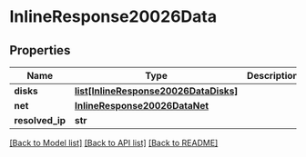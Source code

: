 # InlineResponse20026Data

## Properties
Name | Type | Description | Notes
------------ | ------------- | ------------- | -------------
**disks** | [**list[InlineResponse20026DataDisks]**](InlineResponse20026DataDisks.md) |  | [optional] 
**net** | [**InlineResponse20026DataNet**](InlineResponse20026DataNet.md) |  | [optional] 
**resolved_ip** | **str** |  | [optional] 

[[Back to Model list]](../README.md#documentation-for-models) [[Back to API list]](../README.md#documentation-for-api-endpoints) [[Back to README]](../README.md)

